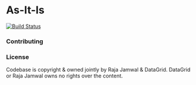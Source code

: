 # As-It-Is
[![Build Status](https://travis-ci.org/linuxexp/as-it-is.svg?branch=master)](https://travis-ci.org/linuxexp/as-it-is)

### Contributing




### License
Codebase is copyright & owned jointly by Raja Jamwal & DataGrid. DataGrid or Raja Jamwal owns no rights over the content.
